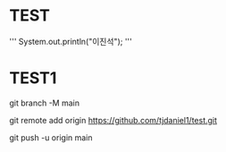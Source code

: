 # TEST
'''
System.out.println("이진석");
'''


# TEST1

git branch -M main

git remote add origin  https://github.com/tjdaniel1/test.git

git push -u origin main